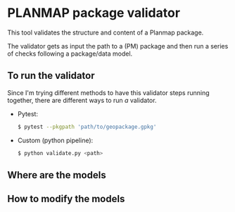 # PLANMAP package validator

This tool validates the structure and content of a Planmap package.

The validator gets as input the path to a (PM) package and then
run a series of checks following a package/data model.

## To run the validator

Since I'm trying different methods to have this validator steps running together, there are different ways to run _a_ validator.

* Pytest:

    ```bash
    $ pytest --pkgpath 'path/to/geopackage.gpkg'
    ```
    
* Custom (python pipeline):

    ```bash
    $ python validate.py <path>
    ```

## Where are the models

## How to modify the models
